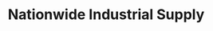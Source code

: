 ---
title: "Nationwide Industrial Supply"
url: /poland/nationwide-industrial-supply/
shop: Baustoffe
---